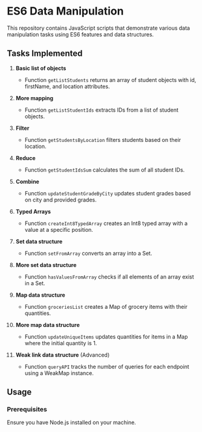 # ES6 Data Manipulation

This repository contains JavaScript scripts that demonstrate various data manipulation tasks using ES6 features and data structures.

## Tasks Implemented

1. **Basic list of objects**
   - Function `getListStudents` returns an array of student objects with id, firstName, and location attributes.

2. **More mapping**
   - Function `getListStudentIds` extracts IDs from a list of student objects.

3. **Filter**
   - Function `getStudentsByLocation` filters students based on their location.

4. **Reduce**
   - Function `getStudentIdsSum` calculates the sum of all student IDs.

5. **Combine**
   - Function `updateStudentGradeByCity` updates student grades based on city and provided grades.

6. **Typed Arrays**
   - Function `createInt8TypedArray` creates an Int8 typed array with a value at a specific position.

7. **Set data structure**
   - Function `setFromArray` converts an array into a Set.

8. **More set data structure**
   - Function `hasValuesFromArray` checks if all elements of an array exist in a Set.

9. **Map data structure**
   - Function `groceriesList` creates a Map of grocery items with their quantities.

10. **More map data structure**
    - Function `updateUniqueItems` updates quantities for items in a Map where the initial quantity is 1.

11. **Weak link data structure** (Advanced)
    - Function `queryAPI` tracks the number of queries for each endpoint using a WeakMap instance.

## Usage

### Prerequisites

Ensure you have Node.js installed on your machine.

